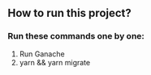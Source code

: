 ## How to run this project?

### Run these commands one by one:

1. Run Ganache
2. yarn && yarn migrate

